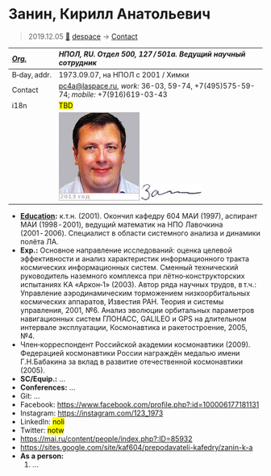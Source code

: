 # Занин, Кирилл Анатольевич
> 2019.12.05 [🚀](../index/index.md) [despace](index.md) → [Contact](contact.md)

|*[Org.](contact.md)*|*НПОЛ, RU. Отдел 500, 127 / 501а. Ведущий научный сотрудник*|
|:--|:--|
|B‑day, addr.|1973.09.07, на НПОЛ с 2001 / Химки|
|Contact|<pc4a@laspace.ru>, *work:* 36-03, 59-74, +7(495)575-59-74; *mobile:* +7(916)619-03-43|
|i18n|<mark>TBD</mark>|
| |[![](f/contact/z/zanin1_photo_thumb.jpg)](f/contact/z/zanin1_photo.jpg) [![](f/contact/z/zanin1_sign_thumb.jpg)](f/contact/z/zanin1_sign.png)|

   - **[Education](edu.md):**  к.т.н. (2001). Окончил кафедру 604 МАИ (1997), аспирант МАИ (1998 ‑ 2001), ведущий математик на НПО Лавочкина (2001 ‑ 2006). Специалист в области системного анализа и динамики полёта ЛА.
   - **Exp.:** Основное направление исследований: оценка целевой эффективности и анализ характеристик информационного тракта космических информационных систем. Сменный технический руководитель наземного комплекса при лётно‑конструкторских испытаниях КА «Аркон‑1» (2003). Автор ряда научных трудов, в т.ч.: Управление аэродинамическим торможением низкоорбитальных космических аппаратов, Известия РАН. Теория и системы управления, 2001, №6. Анализ эволюции орбитальных параметров навигационных систем ГЛОНАСС, GALILEO и GPS на длительном интервале эксплуатации, Космонавтика и ракетостроение, 2005, №4.
   - Член‑корреспондент Российской академии космонавтики (2009). Федерацией космонавтики России награждён медалью имени Г.Н.Бабакина за вклад в развитие отечественной космонавтики (2005).
   - **SC/Equip.:** …
   - **Conferences:** …
   - Git: …
   - Facebook: <https://www.facebook.com/profile.php?:id=100006177181131>
   - Instagram: <https://instagram.com/123_1973>
   - LinkedIn: <mark>noli</mark>
   - Twitter: <mark>notw</mark>
   - <https://mai.ru/content/people/index.php?:ID=85932>
   - <https://sites.google.com/site/kaf604/prepodavateli-kafedry/zanin-k-a>
   - **As a person:**
      1. …
